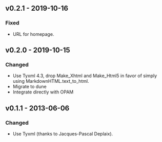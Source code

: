 ## v0.2.1 - 2019-10-16

### Fixed
- URL for homepage.

## v0.2.0 - 2019-10-15

### Changed
- Use Tyxml 4.3, drop Make_Xhtml and Make_Html5 in favor of simply using
  MarkdownHTML.text_to_html.
- Migrate to dune
- Integrate directly with OPAM

## v0.1.1 - 2013-06-06

### Changed
- Use Tyxml (thanks to Jacques-Pascal Deplaix).
